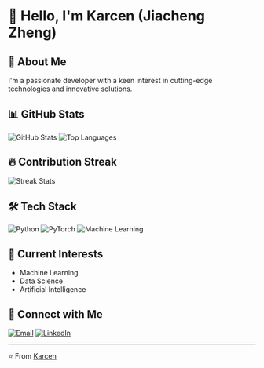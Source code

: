 # 👋 Hello, I'm Karcen (Jiacheng Zheng)

## 🚀 About Me
I'm a passionate developer with a keen interest in cutting-edge technologies and innovative solutions.

## 📊 GitHub Stats
![GitHub Stats](github-stats.svg)
![Top Languages](top-langs.svg)

## 🔥 Contribution Streak
![Streak Stats](streak-stats.svg)

## 🛠️ Tech Stack
![Python](https://img.shields.io/badge/-Python-05122A?style=flat&logo=python)
![PyTorch](https://img.shields.io/badge/-PyTorch-05122A?style=flat&logo=pytorch)
![Machine Learning](https://img.shields.io/badge/-Machine%20Learning-05122A?style=flat&logo=tensorflow)

## 🌱 Current Interests
- Machine Learning
- Data Science
- Artificial Intelligence

## 💬 Connect with Me
[![Email](https://img.shields.io/badge/-Email-c14438?style=flat-square&logo=Gmail&logoColor=white)](mailto:your-email@example.com)
[![LinkedIn](https://img.shields.io/badge/-LinkedIn-blue?style=flat-square&logo=Linkedin&logoColor=white)](https://www.linkedin.com/in/your-profile/)

---

⭐️ From [Karcen](https://github.com/Karcen)
